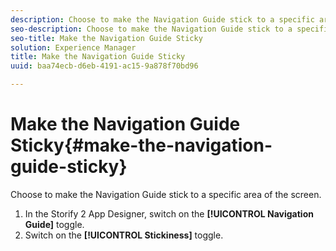 ```yaml
---
description: Choose to make the Navigation Guide stick to a specific area of the screen.
seo-description: Choose to make the Navigation Guide stick to a specific area of the screen.
seo-title: Make the Navigation Guide Sticky
solution: Experience Manager
title: Make the Navigation Guide Sticky
uuid: baa74ecb-d6eb-4191-ac15-9a878f70bd96

---
```


# Make the Navigation Guide Sticky{#make-the-navigation-guide-sticky}

Choose to make the Navigation Guide stick to a specific area of the screen.

1. In the Storify 2 App Designer, switch on the **[!UICONTROL Navigation Guide]** toggle.
1. Switch on the **[!UICONTROL Stickiness]** toggle.
